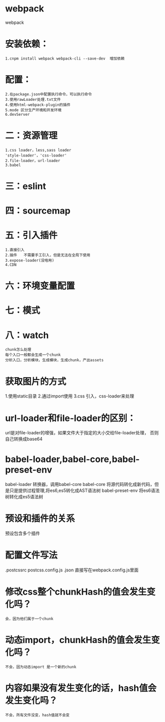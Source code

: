 # webpack
webpack

# 安装依赖：
    1.cnpm install webpack webpack-cli --save-dev  增加依赖
# 配置：
    2.在package.json中配置执行命令，可以执行命令
    3.使用rawLoader处理.txt文件
    4.使用html-webpack-plugin的插件
    5.mode 区分生产环境和开发环境
    6.devServer
# 二：资源管理
    1.css loader，less,sass loader
    'style-loader'，'css-loader'
    2.file-loader，url-loader
    3.babel

# 三：eslint


# 四：sourcemap

# 五：引入插件
    1.直接引入
    2.插件   不需要手工引入，但是无法在全局下使用
    3.expose-loader(没啥用)
    4.CDN

# 六：环境变量配置

# 七：模式

# 八：watch
    chunk怎么处理
    每个入口一般都会生成一个chunk
    分析入口，分析模块，生成模块，生成chunk，产出assets




# 获取图片的方式
1.使用static目录
2.通过import使用
3.css 引入，css-loader来处理

# url-loader和file-loader的区别：
url是对file-loader的增强，如果文件大于指定的大小交给file-loader处理，
否则自己转换成base64

# babel-loader,babel-core,babel-preset-env
babel-loader 转换器，调用babel-core
babel-core 将源代码转化成新代码，但是只是提供过程管理,将es6,es5转化成AST语法树
babel-preset-env  将es6语法树转化成es5语法树

# 预设和插件的关系
预设包含多个插件

# 配置文件写法
.postcssrc
postcss.config.js
.json
直接写在webpack.config.js里面


# 修改css整个chunkHash的值会发生变化吗？
    会，因为他们属于一个chunk
# 动态import，chunkHash的值会发生变化吗？
    不会，因为动态import 是一个新的chunk
# 内容如果没有发生变化的话，hash值会发生变化吗？
    不会，所有文件没变，hash值就不会变
